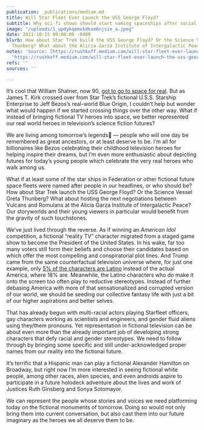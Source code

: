```yaml
---
publication: _publications/medium.md
title: Will Star Fleet Ever Launch the USS George Floyd?
subtitle: Why sci-fi shows should start naming spaceships after social justice heroes.
image: "/uploads/1_updykqemxkdkxm6njsie_a.jpeg"
date: 2021-10-15 00:00:00 -0400
blurb: How about Star Trek build the USS George Floyd? Or the Science Vessel Greta
  Thunberg? What about the Alicia Garza Institute of Intergalactic Peace?
notes: 'Source: [https://rushkoff.medium.com/will-star-fleet-ever-launch-the-uss-george-floyd-b6bbafef43c9](https://rushkoff.medium.com/will-star-fleet-ever-launch-the-uss-george-floyd-b6bbafef43c9
  "https://rushkoff.medium.com/will-star-fleet-ever-launch-the-uss-george-floyd-b6bbafef43c9")'
refs: ''
sources: ''

---
```

It’s cool that William Shatner, now 90, [got to go to space for real](https://uk.news.yahoo.com/william-shatner-blasts-space-blue-152639514.html?guce_referrer=ahr0chm6ly93d3cuz29vz2xllmnvbs8&guce_referrer_sig=aqaaamcdqrukbji5sq-relm1kn8r2eeflihkk3g2wphdzdy9ubag0au2ms3af8oipoyk3eol5ui62vnllowdwt3j2lnlwynxggkff7msxjjjb0djtczl58fz2epcd7dzrajmv_t9cmdzma98mbcvtitdfmskol8wk_jwyckndtdorijt). But as James T. Kirk crossed over from Star Trek’s fictional U.S.S. Starship Enterprise to Jeff Bezos’s real-world Blue Origin, I couldn’t help but wonder what would happen if we started crossing things over the other way. What if instead of bringing fictional TV heroes into space, we better represented our real world heroes in television’s science fiction futures?

We are living among tomorrow’s legends — people who will one day be remembered as great ancestors, or at least deserve to be. I’m all for billionaires like Bezos celebrating their childhood television heroes for helping inspire their dreams, but I’m even more enthusiastic about depicting futures for today’s young people which celebrate the very real heroes who walk among us.

What if at least some of the star ships in Federation or other fictional future space fleets were named after people in our headlines, or who should be? How about Star Trek launch the USS George Floyd? Or the Science Vessel Greta Thunberg? What about hosting the next negotiations between Vulcans and Romulans at the Alicia Garza Institute of Intergalactic Peace? Our storyworlds and their young viewers in particular would benefit from the gravity of such touchstones.

We’ve just lived through the reverse. As if winning an _American Idol_ competition, a fictional “reality TV” character migrated from a staged game show to become the President of the United States. In his wake, far too many voters still form their beliefs and choose their candidates based on which offer the most compelling and conspiratorial plot lines. And Trump came from the same counterfactual television universe where, for just one example, only [5% of the characters are Latino](https://www.npr.org/2021/09/21/1039494354/government-report-media-hispanic-latinos) instead of the actual America, where 18% are. Meanwhile, the Latino characters who do make it onto the screen too often play to reductive stereotypes. Instead of further debasing America with more of that sensationalized and corrupted version of our world, we should be seeding our collective fantasy life with just a bit of our higher aspirations and better selves.

That has already begun with multi-racial actors playing Starfleet officers, gay characters working as scientists and engineers, and gender fluid aliens using they/them pronouns. Yet representation in fictional television can be about even more than the already important job of developing strong characters that defy racial and gender stereotypes. We need to follow through by bringing some specific and still under-acknowledged proper names from our reality into the fictional future.

It’s terrific that a Hispanic man can play a fictional Alexander Hamilton on Broadway, but right now I’m more interested in seeing fictional white people, among other races, alien species, and even androids aspire to participate in a future holodeck adventure about the lives and work of Justices Ruth Ginsberg and Sonya Sotomayor.

We can represent the people whose stories and voices we need platforming today on the fictional monuments of tomorrow. Doing so would not only bring them into current conversation, but also cast them into our future imaginary as the heroes we all deserve them to be.